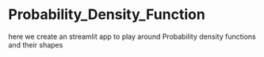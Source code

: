 # Probability_Density_Function
here we create an streamlit app to play around Probability density functions and their shapes 
